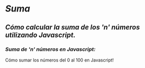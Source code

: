 # **_Suma_**

## **_Cómo calcular la suma de los 'n' números utilizando Javascript._**

### **_Suma de 'n' números en Javascript:_**
Cómo sumar los números del 0 al 100 en Javascript!
